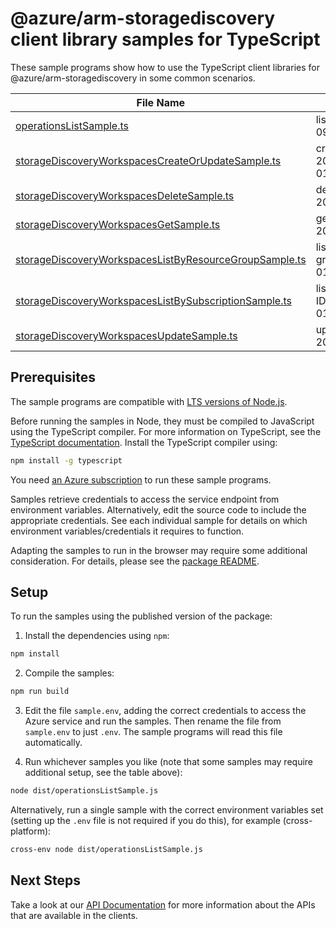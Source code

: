 # @azure/arm-storagediscovery client library samples for TypeScript

These sample programs show how to use the TypeScript client libraries for @azure/arm-storagediscovery in some common scenarios.

| **File Name**                                                                                                 | **Description**                                                                                                                               |
| ------------------------------------------------------------------------------------------------------------- | --------------------------------------------------------------------------------------------------------------------------------------------- |
| [operationsListSample.ts][operationslistsample]                                                               | list the operations for the provider x-ms-original-file: 2025-09-01/Operation_List.json                                                       |
| [storageDiscoveryWorkspacesCreateOrUpdateSample.ts][storagediscoveryworkspacescreateorupdatesample]           | create a StorageDiscoveryWorkspace x-ms-original-file: 2025-09-01/StorageDiscoveryWorkspaces_CreateOrUpdate.json                              |
| [storageDiscoveryWorkspacesDeleteSample.ts][storagediscoveryworkspacesdeletesample]                           | delete a StorageDiscoveryWorkspace x-ms-original-file: 2025-09-01/StorageDiscoveryWorkspaces_Delete.json                                      |
| [storageDiscoveryWorkspacesGetSample.ts][storagediscoveryworkspacesgetsample]                                 | get a StorageDiscoveryWorkspace x-ms-original-file: 2025-09-01/StorageDiscoveryWorkspaces_Get.json                                            |
| [storageDiscoveryWorkspacesListByResourceGroupSample.ts][storagediscoveryworkspaceslistbyresourcegroupsample] | list StorageDiscoveryWorkspace resources by resource group x-ms-original-file: 2025-09-01/StorageDiscoveryWorkspaces_ListByResourceGroup.json |
| [storageDiscoveryWorkspacesListBySubscriptionSample.ts][storagediscoveryworkspaceslistbysubscriptionsample]   | list StorageDiscoveryWorkspace resources by subscription ID x-ms-original-file: 2025-09-01/StorageDiscoveryWorkspaces_ListBySubscription.json |
| [storageDiscoveryWorkspacesUpdateSample.ts][storagediscoveryworkspacesupdatesample]                           | update a StorageDiscoveryWorkspace x-ms-original-file: 2025-09-01/StorageDiscoveryWorkspaces_Update.json                                      |

## Prerequisites

The sample programs are compatible with [LTS versions of Node.js](https://github.com/nodejs/release#release-schedule).

Before running the samples in Node, they must be compiled to JavaScript using the TypeScript compiler. For more information on TypeScript, see the [TypeScript documentation][typescript]. Install the TypeScript compiler using:

```bash
npm install -g typescript
```

You need [an Azure subscription][freesub] to run these sample programs.

Samples retrieve credentials to access the service endpoint from environment variables. Alternatively, edit the source code to include the appropriate credentials. See each individual sample for details on which environment variables/credentials it requires to function.

Adapting the samples to run in the browser may require some additional consideration. For details, please see the [package README][package].

## Setup

To run the samples using the published version of the package:

1. Install the dependencies using `npm`:

```bash
npm install
```

2. Compile the samples:

```bash
npm run build
```

3. Edit the file `sample.env`, adding the correct credentials to access the Azure service and run the samples. Then rename the file from `sample.env` to just `.env`. The sample programs will read this file automatically.

4. Run whichever samples you like (note that some samples may require additional setup, see the table above):

```bash
node dist/operationsListSample.js
```

Alternatively, run a single sample with the correct environment variables set (setting up the `.env` file is not required if you do this), for example (cross-platform):

```bash
cross-env node dist/operationsListSample.js
```

## Next Steps

Take a look at our [API Documentation][apiref] for more information about the APIs that are available in the clients.

[operationslistsample]: https://github.com/Azure/azure-sdk-for-js/blob/main/sdk/storagediscovery/arm-storagediscovery/samples/v1/typescript/src/operationsListSample.ts
[storagediscoveryworkspacescreateorupdatesample]: https://github.com/Azure/azure-sdk-for-js/blob/main/sdk/storagediscovery/arm-storagediscovery/samples/v1/typescript/src/storageDiscoveryWorkspacesCreateOrUpdateSample.ts
[storagediscoveryworkspacesdeletesample]: https://github.com/Azure/azure-sdk-for-js/blob/main/sdk/storagediscovery/arm-storagediscovery/samples/v1/typescript/src/storageDiscoveryWorkspacesDeleteSample.ts
[storagediscoveryworkspacesgetsample]: https://github.com/Azure/azure-sdk-for-js/blob/main/sdk/storagediscovery/arm-storagediscovery/samples/v1/typescript/src/storageDiscoveryWorkspacesGetSample.ts
[storagediscoveryworkspaceslistbyresourcegroupsample]: https://github.com/Azure/azure-sdk-for-js/blob/main/sdk/storagediscovery/arm-storagediscovery/samples/v1/typescript/src/storageDiscoveryWorkspacesListByResourceGroupSample.ts
[storagediscoveryworkspaceslistbysubscriptionsample]: https://github.com/Azure/azure-sdk-for-js/blob/main/sdk/storagediscovery/arm-storagediscovery/samples/v1/typescript/src/storageDiscoveryWorkspacesListBySubscriptionSample.ts
[storagediscoveryworkspacesupdatesample]: https://github.com/Azure/azure-sdk-for-js/blob/main/sdk/storagediscovery/arm-storagediscovery/samples/v1/typescript/src/storageDiscoveryWorkspacesUpdateSample.ts
[apiref]: https://learn.microsoft.com/javascript/api/@azure/arm-storagediscovery?view=azure-node-preview
[freesub]: https://azure.microsoft.com/free/
[package]: https://github.com/Azure/azure-sdk-for-js/tree/main/sdk/storagediscovery/arm-storagediscovery/README.md
[typescript]: https://www.typescriptlang.org/docs/home.html
